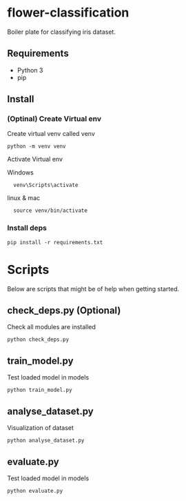 # flower-classification
Boiler plate for classifying iris dataset.


## Requirements
* Python 3
* pip

## Install

### (Optinal) Create Virtual env
Create virtual venv called venv
```
python -m venv venv
```

Activate Virtual env

Windows
```
  venv\Scripts\activate
```

linux & mac
```
  source venv/bin/activate
```

### Install deps
```
pip install -r requirements.txt
```

# Scripts
Below are scripts that might be of help when getting started.

## check_deps.py (Optional) 
Check all modules are installed
```
python check_deps.py
```

## train_model.py
Test loaded model in models

```
python train_model.py
```


## analyse_dataset.py
Visualization of dataset
```
python analyse_dataset.py
```


## evaluate.py
Test loaded model in models

```
python evaluate.py
```
